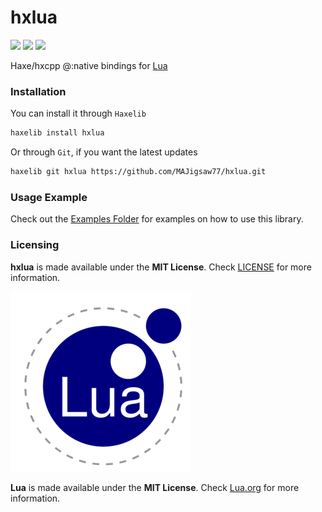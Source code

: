 # hxlua

![](https://img.shields.io/github/repo-size/MAJigsaw77/hxlua) ![](https://badgen.net/github/open-issues/MAJigsaw77/hxlua) ![](https://badgen.net/badge/license/MIT/green)

Haxe/hxcpp @:native bindings for [Lua](http://www.lua.org/)

### Installation

You can install it through `Haxelib`
```bash
haxelib install hxlua
```
Or through `Git`, if you want the latest updates
```bash
haxelib git hxlua https://github.com/MAJigsaw77/hxlua.git
```

### Usage Example

Check out the [Examples Folder](examples/) for examples on how to use this library.

### Licensing

**hxlua** is made available under the **MIT License**. Check [LICENSE](./LICENSE) for more information.

![](https://raw.githubusercontent.com/github/explore/80688e429a7d4ef2fca1e82350fe8e3517d3494d/topics/lua/lua.png)

**Lua** is made available under the **MIT License**. Check [Lua.org](https://www.lua.org/license.html) for more information.
